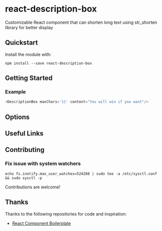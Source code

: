 react-description-box
====================
Customizable React component that can shorten long text using str_shorten library for better display

## Quickstart
Install the module with:
```
npm install --save react-description-box
```

## Getting Started
### Example
```javascript
<DescriptionBox maxChars='11' content="You will win if you want"/>
```

## Options

## Useful Links

## Contributing

### Fix issue with system watchers
```
echo fs.inotify.max_user_watches=524288 | sudo tee -a /etc/sysctl.conf && sudo sysctl -p
```

Contributions are welcome!

## Thanks

Thanks to the following repositories for code and inspiration:

- [React Component Boilerplate](https://github.com/survivejs/react-component-boilerplate)

